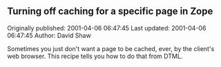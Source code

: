 ## Turning off caching for a specific page in Zope 
Originally published: 2001-04-06 06:47:45 
Last updated: 2001-04-06 06:47:45 
Author: David Shaw 
 
Sometimes you just don't want a page to be cached, ever, by the client's web browser.  This recipe tells you how to do that from DTML.